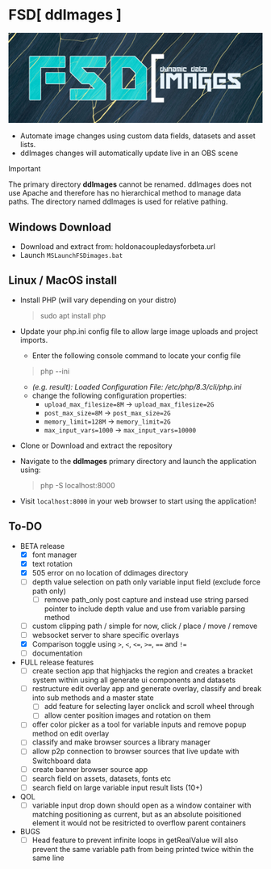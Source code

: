 # FSD[ ddImages ]
![Dynamic Data Images](/logo.png)
- Automate image changes using custom data fields, datasets and asset lists.
- ddImages changes will automatically update live in an OBS scene

> [!IMPORTANT]  
> The primary directory **ddImages** cannot be renamed. ddImages does not use Apache and therefore has no hierarchical method to manage data paths. The directory named ddImages is used for relative pathing.

## Windows Download
- Download and extract from: holdonacoupledaysforbeta.url
- Launch `MSLaunchFSDimages.bat`

## Linux / MacOS install
- Install PHP (will vary depending on your distro)
	> sudo apt install php
	
- Update your php.ini config file to allow large image uploads and project imports.
	- Enter the following console command to locate your config file
	> php --ini
	
	- *(e.g. result): Loaded Configuration File:         /etc/php/8.3/cli/php.ini*
	- change the following configuration properties:
		- `upload_max_filesize=8M` -> `upload_max_filesize=2G`
		- `post_max_size=8M` -> `post_max_size=2G`
		- `memory_limit=128M` -> `memory_limit=2G`
		- `max_input_vars=1000` -> `max_input_vars=10000`
		
- Clone or Download and extract the repository
- Navigate to the **ddImages** primary directory and launch the application using:
	> php -S localhost:8000
	
- Visit `localhost:8000` in your web browser to start using the application!

## To-DO

- BETA release
	- [x] font manager
	- [x] text rotation
	- [x] 505 error on no location of ddimages directory
	- [ ] depth value selection on path only variable input field (exclude force path only)
		- [ ] remove path_only post capture and instead use string parsed pointer to include depth value and use from variable parsing method
	- [ ] custom clipping path / simple for now, click / place / move / remove
	- [ ] websocket server to share specific overlays
	- [x] Comparison toggle using `>`, `<`, `<=`, `>=`, `==` and `!=`
	- [ ] documentation

- FULL release features
	- [ ] create section app that highjacks the region and creates a bracket system within using all generate ui components and datasets
	- [ ] restructure edit overlay app and generate overlay, classify and break into sub methods and a master state
		- [ ] add feature for selecting layer onclick and scroll wheel through
		- [ ] allow center position images and rotation on them
	- [ ] offer color picker as a tool for variable inputs and remove popup method on edit overlay
	- [ ] classify and make browser sources a library manager
	 - [ ] allow p2p connection to browser sources that live update with Switchboard data
	- [ ] create banner browser source app
	- [ ] search field on assets, datasets, fonts etc
	- [ ] search field on large variable input result lists (10+)
	
- QOL
	- [ ] variable input drop down should open as a window container with matching positioning as current, but as an absolute poisitioned element it would not be resitricted to overflow parent containers
	
- BUGS
	- [ ] Head feature to prevent infinite loops in getRealValue will also prevent the same variable path from being printed twice within the same line

